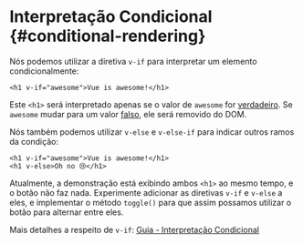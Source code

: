 # Interpretação Condicional {#conditional-rendering}

Nós podemos utilizar a diretiva `v-if` para interpretar um elemento condicionalmente:

```vue-html
<h1 v-if="awesome">Vue is awesome!</h1>
```

Este `<h1>` será interpretado apenas se o valor de `awesome` for [verdadeiro](https://developer.mozilla.org/en-US/docs/Glossary/Truthy). Se `awesome` mudar para um valor [falso](https://developer.mozilla.org/en-US/docs/Glossary/Falsy), ele será removido do DOM.

Nós também podemos utilizar `v-else` e `v-else-if` para indicar outros ramos da condição:

```vue-html
<h1 v-if="awesome">Vue is awesome!</h1>
<h1 v-else>Oh no 😢</h1>
```

Atualmente, a demonstração está exibindo ambos `<h1>` ao mesmo tempo, e o botão não faz nada. Experimente adicionar as diretivas `v-if` e `v-else` a eles, e implementar o método `toggle()` para que assim possamos utilizar o botão para alternar entre eles.

Mais detalhes a respeito de `v-if`: <a target="_blank" href="/guide/essentials/conditional.html">Guia - Interpretação Condicional</a>

